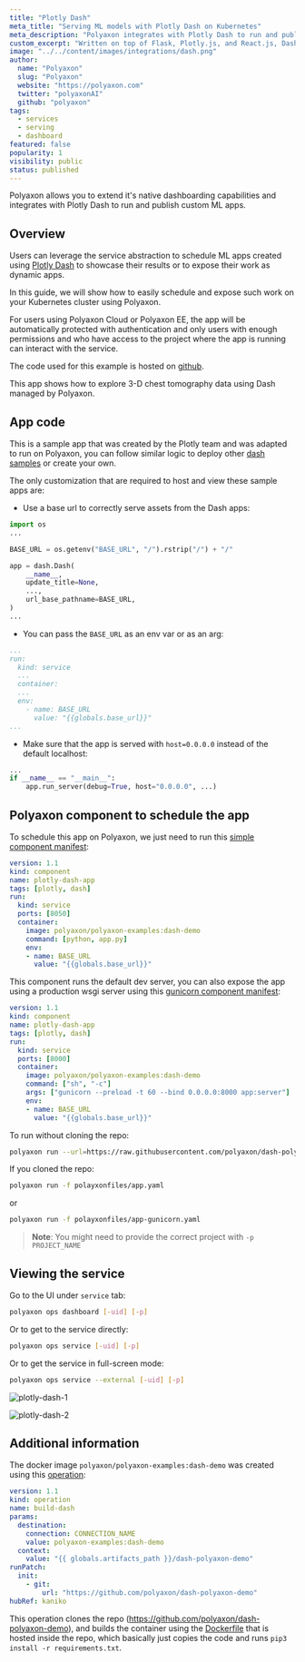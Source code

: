 ```yaml
---
title: "Plotly Dash"
meta_title: "Serving ML models with Plotly Dash on Kubernetes"
meta_description: "Polyaxon integrates with Plotly Dash to run and publish custom ML apps on Kubernetes."
custom_excerpt: "Written on top of Flask, Plotly.js, and React.js, Dash is a user framework for creating interactive analytical web applications for data visualization in pure Python or R. It provides 100's of charts, graphs, and UI controls, so you can build highly custom analytic apps in just a few lines of code."
image: "../../content/images/integrations/dash.png"
author:
  name: "Polyaxon"
  slug: "Polyaxon"
  website: "https://polyaxon.com"
  twitter: "polyaxonAI"
  github: "polyaxon"
tags:
  - services
  - serving
  - dashboard
featured: false
popularity: 1
visibility: public
status: published
---
```


Polyaxon allows you to extend it's native dashboarding capabilities and integrates with Plotly Dash to run and publish custom ML apps.

## Overview

Users can leverage the service abstraction to schedule ML apps created using [Plotly Dash](https://plotly.com/dash/open-source/) to showcase their results or to expose their work as dynamic apps.

In this guide, we will show how to easily schedule and expose such work on your Kubernetes cluster using Polyaxon.

For users using Polyaxon Cloud or Polyaxon EE, the app will be automatically protected with authentication and only users with enough permissions 
and who have access to the project where the app is running can interact with the service.

The code used for this example is hosted on [github](https://github.com/polyaxon/dash-polyaxon-demo).

This app shows how to explore 3-D chest tomography data using Dash managed by Polyaxon.  

## App code

This is a sample app that was created by the Plotly team and was adapted to run on Polyaxon, you can follow similar logic to deploy other [dash samples](https://github.com/plotly/dash-sample-apps) or create your own.

The only customization that are required to host and view these sample apps are:

 * Use a base url to correctly serve assets from the Dash apps:
 
```python
import os
...

BASE_URL = os.getenv("BASE_URL", "/").rstrip("/") + "/"

app = dash.Dash(
    __name__,
    update_title=None,
    ...,
    url_base_pathname=BASE_URL,
)
...
```

 * You can pass the `BASE_URL` as an env var or as an arg:
 
```yaml
...
run:
  kind: service
  ...
  container:
  ...
  env:
    - name: BASE_URL
      value: "{{globals.base_url}}"
...
```

 * Make sure that the app is served with `host=0.0.0.0` instead of the default localhost:

```python
...
if __name__ == "__main__":
    app.run_server(debug=True, host="0.0.0.0", ...)
```

## Polyaxon component to schedule the app

To schedule this app on Polyaxon, we just need to run this [simple component manifest](https://github.com/polyaxon/dash-polyaxon-demo/blob/master/polyaxonfiles/app.yaml): 

```yaml
version: 1.1
kind: component
name: plotly-dash-app
tags: [plotly, dash]
run:
  kind: service
  ports: [8050]
  container:
    image: polyaxon/polyaxon-examples:dash-demo
    command: [python, app.py]
    env:
    - name: BASE_URL
      value: "{{globals.base_url}}"
```

This component runs the default dev server, you can also expose the app using a production wsgi server using this [gunicorn component manifest](https://github.com/polyaxon/dash-polyaxon-demo/blob/master/polyaxonfiles/app-gunicorn.yaml):

```yaml
version: 1.1
kind: component
name: plotly-dash-app
tags: [plotly, dash]
run:
  kind: service
  ports: [8000]
  container:
    image: polyaxon/polyaxon-examples:dash-demo
    command: ["sh", "-c"]
    args: ["gunicorn --preload -t 60 --bind 0.0.0.0:8000 app:server"]
    env:
    - name: BASE_URL
      value: "{{globals.base_url}}"
``` 

To run without cloning the repo:

```bash
polyaxon run --url=https://raw.githubusercontent.com/polyaxon/dash-polyaxon-demo/master/polyaxonfiles/app-gunicorn.yaml
```

If you cloned the repo:

```bash
polyaxon run -f polayxonfiles/app.yaml
```

or

```bash
polyaxon run -f polayxonfiles/app-gunicorn.yaml
```

> **Note**: You might need to provide the correct project with `-p PROJECT_NAME`


## Viewing the service 

Go to the UI under `service` tab:

```bash
polyaxon ops dashboard [-uid] [-p]
```

Or to get to the service directly:

```bash
polyaxon ops service [-uid] [-p]
```

Or to get the service in full-screen mode:

```bash
polyaxon ops service --external [-uid] [-p]
```


![plotly-dash-1](../../content/images/integrations/dash/plotly-dash-1.png)

![plotly-dash-2](../../content/images/integrations/dash/plotly-dash-2.png)

## Additional information

The docker image `polyaxon/polyaxon-examples:dash-demo` was created using this [operation](https://github.com/polyaxon/dash-polyaxon-demo/blob/master/polyaxonfiles/build.yaml):

```yaml
version: 1.1
kind: operation
name: build-dash
params:
  destination:
    connection: CONNECTION_NAME
    value: polyaxon-examples:dash-demo
  context:
    value: "{{ globals.artifacts_path }}/dash-polyaxon-demo"
runPatch:
  init:
    - git:
        url: "https://github.com/polyaxon/dash-polyaxon-demo"
hubRef: kaniko
```

This operation clones the repo (https://github.com/polyaxon/dash-polyaxon-demo), 
and builds the container using the [Dockerfile](https://github.com/polyaxon/dash-polyaxon-demo/blob/master/Dockerfile) 
that is hosted inside the repo, which basically just copies the code and runs `pip3 install -r requirements.txt`.
